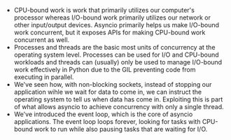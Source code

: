 - CPU-bound work is work that primarily utilizes our computer's processor 
whereas I/O-bound work primarily utilizes our network or other input/output 
devices. Asyncio primarily helps us make I/O-bound work concurrent, but it 
exposes APIs for making CPU-bound work concurrent as well.
- Processes and threads are the basic most units of concurrency at the 
operating system level. Processes can be used for I/O and CPU-bound workloads 
and threads can (usually) only be used to manage I/O-bound work effectively in 
Python due to the GIL preventing code from executing in parallel.
- We've seen how, with non-blocking sockets, instead of stopping our 
application wihle we wait for data to come in, we can instruct the operating 
system to tell us when data has come in. Exploiting this is part of what allows 
asyncio to achieve concurrency with only a single thread.
- We've introduced the event loop, which is the core of asyncio applications. 
The event loop loops forever, looking for tasks with CPU-bound work to run 
while also pausing tasks that are waiting for I/O.